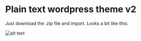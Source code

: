# Plain text wordpress theme v2
Just download the .zip file and import. Looks a bit like this:

![alt text](https://raw.githubusercontent.com/SohaibJKhan/Plain_text_wordpress_theme_edited/master/Source/screenshot.png)
